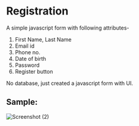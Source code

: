# Registration

A simple javascript form with following attributes-
 1. First Name, Last Name </br>
 2. Email id </br>
 3. Phone no. </br>
 4. Date of birth </br>
 5. Password </br>
 6. Register button</br>

No database, just created a javascript form with UI.

<h2>Sample: </h2>

![Screenshot (2)](https://user-images.githubusercontent.com/70973839/95373955-a38e4b80-08d5-11eb-9743-352c505b6a9c.png)
